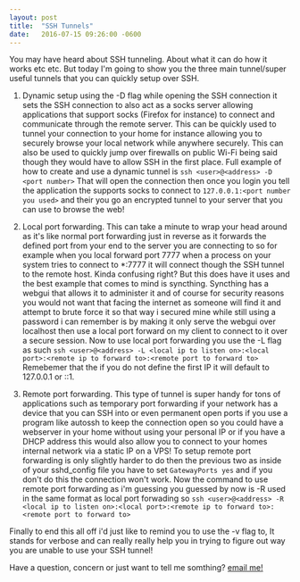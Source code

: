 ```yaml
---
layout: post
title:  "SSH Tunnels"
date:   2016-07-15 09:26:00 -0600
---
```


You may have heard about SSH tunneling. About what it can do how it works etc etc. But today I'm going to show you the three main tunnel/super useful tunnels that you can quickly setup over SSH.

1. Dynamic setup using the -D <port number> flag while opening the SSH connection it sets the SSH connection to also act as a socks server allowing applications that support socks (Firefox for instance) to connect and communicate through the remote server. This can be quickly used to tunnel your connection to your home for instance allowing you to securely browse your local network while anywhere securely. This can also be used to quickly jump over firewalls on public Wi-Fi being said though they would have to allow SSH in the first place. Full example of how to create and use a dynamic tunnel is `ssh <user>@<address> -D <port number>` That will open the connection then once you login you tell the application the supports socks to connect to `127.0.0.1:<port number you used>` and their you go an encrypted tunnel to your server that you can use to browse the web!

2. Local port forwarding. This can take a minute to wrap your head around as it's like normal port forwarding just in reverse as it forwards the defined port from your end to the server you are connecting to so for example when you local forward port 7777 when a process on your system tries to connect to *:7777 it will connect though the SSH tunnel to the remote host. Kinda confusing right? But this does have it uses and the best example that comes to mind is syncthing. Syncthing has a webgui that allows it to administer it and of course for security reasons you would not want that facing the internet as someone will find it and attempt to brute force it so that way i secured mine while still using a password i can remember is by making it only serve the webgui over localhost then use a local port forward on my client to connect to it over a secure session. Now to use local port forwarding you use the -L flag as such `ssh <user>@<address> -L <local ip to listen on>:<local port>:<remote ip to forward to>:<remote port to forward to>` Remebemer that the if you do not define the first IP it will default to 127.0.0.1 or ::1.

3. Remote port forwarding. This type of tunnel is super handy for tons of applications such as temporary port forwarding if your network has a device that you can SSH into or even permanent open ports if you use a program like autossh to keep the connection open so you could have a webserver in your home without using your personal IP or if you have a DHCP address this would also allow you to connect to your homes internal network via a static IP on a VPS! To setup remote port forwarding is only slightly harder to do then the previous two as inside of your sshd_config file you have to set `GatewayPorts yes` and if you don't do this the connection won't work. Now the command to use remote port forwarding as i'm guessing you guessed by now is -R used in the same format as local port forwading so `ssh <user>@<address> -R <local ip to listen on>:<local port>:<remote ip to forward to>:<remote port to forward to>`

Finally to end this all off i'd just like to remind you to use the -v flag to, It stands for verbose and can really really help you in trying to figure out way you are unable to use your SSH tunnel!

Have a question, concern or just want to tell me somthing? [email me!](mailto:blog@boops.me)
